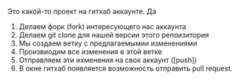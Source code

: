Это какой-то проект на гитхаб аккаунте.
Да


1. Делаем форк (fork) интересующего нас аккаунта
2. Делаем git clone для нашей версии этого репоизитория 
3. Мы создаем ветку с предлагаемымии изменениями
4. Произвиодим все изменения в этой ветке
5. Отправляем эти ихменения на свок аккаунт ([push])
6. В окне гитхаб появляется возможность отправить pull request.